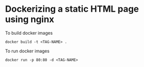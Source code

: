 # Dockerizing a static HTML page using nginx

To build docker images

```
docker build -t <TAG-NAME> .
```

To run docker images

```
docker run -p 80:80 -d <TAG-NAME>
```
